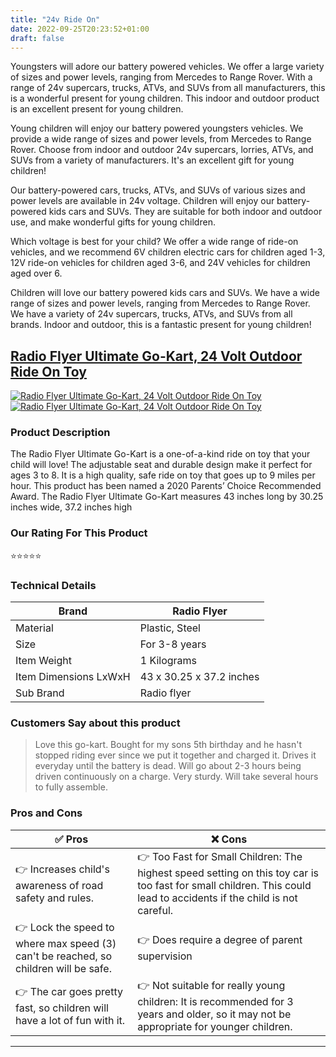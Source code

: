 ```yaml
---
title: "24v Ride On"
date: 2022-09-25T20:23:52+01:00
draft: false
---
```


Youngsters will adore our battery powered vehicles. We offer a large variety of sizes and power levels, ranging from Mercedes to Range Rover. With a range of 24v supercars, trucks, ATVs, and SUVs from all manufacturers, this is a wonderful present for young children. This indoor and outdoor product is an excellent present for young children.

Young children will enjoy our battery powered youngsters vehicles. We provide a wide range of sizes and power levels, from Mercedes to Range Rover. Choose from indoor and outdoor 24v supercars, lorries, ATVs, and SUVs from a variety of manufacturers. It's an excellent gift for young children!

Our battery-powered cars, trucks, ATVs, and SUVs of various sizes and power levels are available in 24v voltage. Children will enjoy our battery-powered kids cars and SUVs. They are suitable for both indoor and outdoor use, and make wonderful gifts for young children.

Which voltage is best for your child? We offer a wide range of ride-on vehicles, and we recommend 6V children electric cars for children aged 1-3, 12V ride-on vehicles for children aged 3-6, and 24V vehicles for children aged over 6.

Children will love our battery powered kids cars and SUVs. We have a wide range of sizes and power levels, ranging from Mercedes to Range Rover. We have a variety of 24v supercars, trucks, ATVs, and SUVs from all brands. Indoor and outdoor, this is a fantastic present for young children!


## [Radio Flyer Ultimate Go-Kart, 24 Volt Outdoor Ride On Toy](/reviews/radio-flyer-ultimate-go-kart-24-volt-outdoor-ride-on-toy)
[![Radio Flyer Ultimate Go-Kart, 24 Volt Outdoor Ride On Toy](<https://m.media-amazon.com/images/I/71nb98flPJL._AC_SX569_.jpg>)](<https://www.amazon.com/Radio-Flyer-940Z-Ultimate-Go-Kart/dp/B07P9KDVPG?crid=EWFTCUFRCOD1&keywords=24v+ride+on+car&qid=1664134351&qu=eyJxc2MiOiI3LjUwIiwicXNhIjoiNi44OCIsInFzcCI6IjUuMDgifQ%3D%3D&sprefix=24v+ride+on+car%2Caps%2C148&sr=8-4&linkCode=ll1&tag=kidselectricvehicle-20&linkId=9ddeff65e24ed9b98f7404b511c180fd&language=en_US&ref_=as_li_ss_tl>)[![Radio Flyer Ultimate Go-Kart, 24 Volt Outdoor Ride On Toy](<https://dabuttonfactory.com/button.png?t=CHECK+AMAZON&f=Noto+Sans-Bold&ts=26&tc=fff&hp=45&vp=20&c=11&bgt=unicolored&bgc=4bd42f>)](<https://www.amazon.com/Radio-Flyer-940Z-Ultimate-Go-Kart/dp/B07P9KDVPG?crid=EWFTCUFRCOD1&keywords=24v+ride+on+car&qid=1664134351&qu=eyJxc2MiOiI3LjUwIiwicXNhIjoiNi44OCIsInFzcCI6IjUuMDgifQ%3D%3D&sprefix=24v+ride+on+car%2Caps%2C148&sr=8-4&linkCode=ll1&tag=kidselectricvehicle-20&linkId=9ddeff65e24ed9b98f7404b511c180fd&language=en_US&ref_=as_li_ss_tl>)

### Product Description 

The Radio Flyer Ultimate Go-Kart is a one-of-a-kind ride on toy that your child will love! The adjustable seat and durable design make it perfect for ages 3 to 8. It is a high quality, safe ride on toy that goes up to 9 miles per hour. This product has been named a 2020 Parents’ Choice Recommended Award. The Radio Flyer Ultimate Go-Kart measures 43 inches long by 30.25 inches wide, 37.2 inches high

### Our Rating For This Product

⭐⭐⭐⭐⭐

### Technical Details

| Brand                 | Radio Flyer              |
|-----------------------|--------------------------|
| Material              | Plastic, Steel           |
| Size                  | For 3-8 years            |
| Item Weight           | 1 Kilograms              |
| Item Dimensions LxWxH | 43 x 30.25 x 37.2 inches |
| Sub Brand             | Radio flyer              |

### Customers Say about this product

> Love this go-kart. Bought for my sons 5th birthday and he hasn't stopped riding ever since we put it together and charged it. Drives it everyday until the battery is dead. Will go about 2-3 hours being driven continuously on a charge. Very sturdy. Will take several hours to fully assemble.

### Pros and Cons

| ✅ Pros | ❌ Cons |
|-|-|
| 👉 Increases child's awareness of road safety and rules.|👉 Too Fast for Small Children: The highest speed setting on this toy car is too fast for small children. This could lead to accidents if the child is not careful.|
| 👉 Lock the speed to where max speed (3) can't be reached, so children will be safe. |👉 Does require a degree of parent supervision|
| 👉 The car goes pretty fast, so children will have a lot of fun with it.|👉 Not suitable for really young children: It is recommended for 3 years and older, so it may not be appropriate for younger children.|

---

